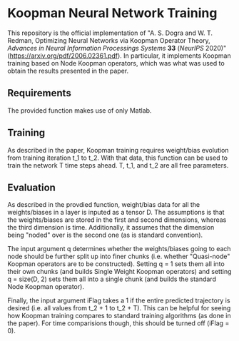# Koopman Neural Network Training

This repository is the official implementation of "A. S. Dogra and W. T. Redman, Optimizing Neural Networks via Koopman Operator Theory, *Advances in Neural Information Processings Systems* **33** (*NeurIPS* 2020)" (https://arxiv.org/pdf/2006.02361.pdf). In particular, it implements Koopman training based on Node Koopman operators, which was what was used to obtain the results presented in the paper. 

## Requirements

The provided function makes use of only Matlab. 

## Training

As described in the paper, Koopman training requires weight/bias evolution from training iteration t_1 to t_2. With that data, this function can be used to train the network T time steps ahead. T, t_1, and t_2 are all free parameters. 

## Evaluation

As described in the provdied function, weight/bias data for all the weights/biases in a layer is inputed as a tensor D. The assumptions is that the weights/biases are stored in the first and second dimensions, whereas the third dimension is time. Additionally, it assumes that the dimension being "noded" over is the second one (as is standard convention). 

The input argument q determines whether the weights/biases going to each node should be further split up into finer chunks (i.e. whether "Quasi-node" Koopman operators are to be constructed). Setting q = 1 sets them all into their own chunks (and builds Single Weight Koopman operators) and setting q = size(D, 2) sets them all into 
a single chunk (and builds the standard Node Koopman operator).

Finally, the input argument iFlag takes a 1 if the entire predicted trajectory is desired (i.e. all values from t_2 + 1 to t_2 + T). This can be helpful for seeing how Koopman training compares to standard training algorithms (as done in the paper). For time comparisions though, this should be turned off (iFlag = 0).  
